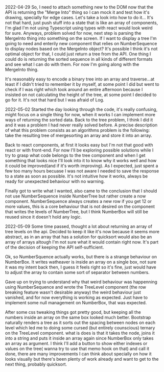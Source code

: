 2022-04-29
So, I need to attach something new to the DOM now that the API is returning the "Merge Into" thing so I can mock it and test how it's drawing, specially for edge cases.
Let's take a look into how to do it...
It's not that hard, just push stuff into a state that is like an array of components, I'm glad I'm not using Typescript using types with react would look weird for sure.
Anyways, problem solved for now, next step is parsing the MergeInto thing into something on the screen. If I want to display a tree I'm going to need and enterily new component
that relies on NumberSequence to display nodes based on the MergeInto object? It's possible I think it's not optimal object for that, I could just return a tree from the API.
One thing I could do is returning the sorted sequence in all kinds of different formats and see what I can do with them. For now I'm going along with the MergeInto thing.

It's reasonably easy to encode a binary tree into an array and traverse...at least if I didn't tried to remember it by myself, at some point I did but went to check if
I was right which took around an entire afternoon because I insisted on not calculating the height of the tree, at some point I decided to go for it. It's not that hard but I was afraid of Log.

2022-05-02
Started the day looking through the code, it's really confusing, might focus on a single thing for now, when it works I can implement more ways of returning the sorted data.
Back to the tree problem, I think I did it and it was a problem I had never really solved before. A precise description of what this problem consists as an algorithms problem
is the following: take the resulting tree of mergesorting an array and store it into an array.

Back to react components, at first it looks easy but I'm not that good with react or with front-end. For now I'll be exploring possible solutions while I try to grasp what code
belongs to the tree component and when I get something that looks nice I'll look into it to know why it works well and how it could be improved(and if it's worth improving).
As I expected, just spent a few too many hours becuase I was not aware I needed to save the response to a state as soon as possible. It's not intuitive how it works, always be ready for unexpected behaviour with no warning.

Finally got to write what I wanted, also came to the conclusion that I should not use NumberSequence inside NumberTree but rather create a now component. NumberSequence always creates a new row if you get 12 or more values, this is a core behaviour that is not desired on the component that writes the levels of NumberTree, but I think NumberBox will still be reused since it doesn't hold any logic.

2022-05-09
Some time passed, thought a lot about returning an array of tree levels on the api. Decided to keep it like it's now because it seems more abstract, as in an array that has a solution for quicksort would also be an array of arrays altough I'm not sure what it would contain right now. It's part of the decision of keeping the API self-sufficient.

Ok, so NumberSquence actually works, but there is a strange behaviour on NumberBox. It writes watheaver is inside an array on a single box, not sure it was my intent back then, I guess it feels right so it's fine, just would have to adjust the array to contain some sort of separator between numbers.

Gave up on trying to understand why that weird behaviour was happenning using NumberSequence and wrote the TreeLevel component (the row breaking feature wasn't desirable anyway) the weird behaviour just vanished, and for now everything is working as expected. Just have to implement some null management on NumberBox, that was expected.

After some css tweaking things got pretty good, but keeping all the numbers inside an array on the same box looked much better. Bootstrap naturally renders a tree as it sorts out the spacing between nodes on each level which led me to doing some cursed (but entirely counscious) ternary on the TreeLevel component. what is does is that it takes the node, joins it into a string and puts it inside an array again since NumberBox only takes an array as argument. I think I'll add a button to show either indexes or values on the tree( wanna try to use that memo hook on that) and call it done, there are many improvements I can think about specially on how it looks visually but there's been plenty of work already and want to get to the next thing, probably quicksort.